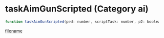 # taskAimGunScripted (Category ai)

```js
function taskAimGunScripted(ped: number, scriptTask: number, p2: boolean, p3: boolean): void
```

[filename](taskAimGunScripted_m.md ':include')